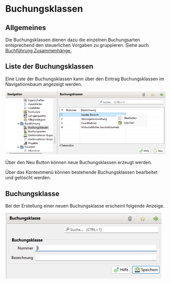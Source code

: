 # Buchungsklassen

## Allgemeines

Die Buchungsklassen dienen dazu die einzelnen Buchungsarten entsprechend den steuerlichen Vorgaben zu gruppieren. Siehe auch [Buchführung Zusammenhänge.](../../../sonstiges/buchfuhrung-zusammenhange.md)

## Liste der Buchungsklassen

Eine Liste der Buchungsklassen kann über den Eintrag Buchungsklassen im Navigationsbaum angezeigt werden.

![](<../../../allgemeine-funktionen/administration/admbuchf/img/BuchungsklassenListeView (1).png>)

Über den Neu Button können neue Buchungsklassen erzeugt werden.

Über das Kontextmenü können bestehende Buchungsklassen bearbeitet und gelöscht werden.

## Buchungsklasse

Bei der Erstellung einer neuen Buchungsklasse erscheint folgende Anzeige.

![](<../../../allgemeine-funktionen/administration/admbuchf/img/Buchungsklasse (1).png>)
